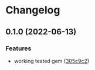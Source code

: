 # Changelog

## 0.1.0 (2022-06-13)


### Features

* working tested gem ([305c9c2](https://www.github.com/mlibrary/sftp/commit/305c9c29060382e8c7201cf80f6e328a2752dfc6))
